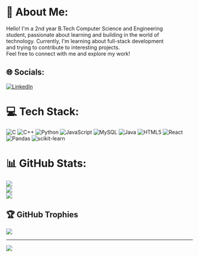 # 💫 About Me:
Hello! I'm a 2nd year B.Tech Computer Science and Engineering<br>student, passionate about learning and building in the world of<br>technology. Currently, I'm learning about full-stack development<br>and trying to contribute to interesting projects.<br>Feel free to connect with me and explore my work!


## 🌐 Socials:
[![LinkedIn](https://img.shields.io/badge/LinkedIn-%230077B5.svg?logo=linkedin&logoColor=white)](https://linkedin.com/in/charvipandey) 

# 💻 Tech Stack:
![C](https://img.shields.io/badge/c-%2300599C.svg?style=for-the-badge&logo=c&logoColor=white) ![C++](https://img.shields.io/badge/c++-%2300599C.svg?style=for-the-badge&logo=c%2B%2B&logoColor=white) ![Python](https://img.shields.io/badge/python-3670A0?style=for-the-badge&logo=python&logoColor=ffdd54) ![JavaScript](https://img.shields.io/badge/javascript-%23323330.svg?style=for-the-badge&logo=javascript&logoColor=%23F7DF1E) ![MySQL](https://img.shields.io/badge/mysql-4479A1.svg?style=for-the-badge&logo=mysql&logoColor=white) ![Java](https://img.shields.io/badge/java-%23ED8B00.svg?style=for-the-badge&logo=openjdk&logoColor=white) ![HTML5](https://img.shields.io/badge/html5-%23E34F26.svg?style=for-the-badge&logo=html5&logoColor=white) ![React](https://img.shields.io/badge/react-%2320232a.svg?style=for-the-badge&logo=react&logoColor=%2361DAFB) ![Pandas](https://img.shields.io/badge/pandas-%23150458.svg?style=for-the-badge&logo=pandas&logoColor=white) ![scikit-learn](https://img.shields.io/badge/scikit--learn-%23F7931E.svg?style=for-the-badge&logo=scikit-learn&logoColor=white)
# 📊 GitHub Stats:
![](https://github-readme-stats.vercel.app/api?username=charvipandey&theme=gotham&hide_border=false&include_all_commits=false&count_private=false)<br/>
![](https://github-readme-streak-stats.herokuapp.com/?user=charvipandey&theme=gotham&hide_border=false)<br/>
![](https://github-readme-stats.vercel.app/api/top-langs/?username=charvipandey&theme=gotham&hide_border=false&include_all_commits=false&count_private=false&layout=compact)

## 🏆 GitHub Trophies
![](https://github-profile-trophy.vercel.app/?username=charvipandey&theme=radical&no-frame=false&no-bg=false&margin-w=4)

---
[![](https://visitcount.itsvg.in/api?id=charvipandey&icon=1&color=3)](https://visitcount.itsvg.in)

<!-- Proudly created with GPRM ( https://gprm.itsvg.in ) -->
